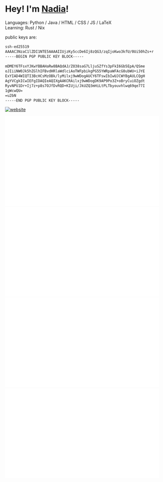 # Hey! I'm [Nadia][pronouns]!

Languages: Python / Java / HTML / CSS / JS / LaTeX\
Learning: Rust / Nix

public keys are:
```
ssh-ed25519 AAAAC3NzaC1lZDI1NTE5AAAAIIUjzKy5ccDe6Ij8zQG3/zqIjoKwo3kfU/0Ui50hZs+r
-----BEGIN PGP PUBLIC KEY BLOCK-----

mDMEY6TFsxYJKwYBBAHaRw8BAQdAJ/ZO38saG7LljuSZfYs3pFkI6Gb5EpA/QSme
oJIiiNW0Jk5hZGlhIFBvdHRlaWdlciAoTWFpbikgPG55YWRpaWFAcG0ubWU+iJYE
ExYIAD4WIQTI3BcHCsMzOBk/lyMilxj9wWDogAUCY6TFswIbIwUJCWYBgAULCQgH
AgYVCgkICwIEFgIDAQIeAQIXgAAKCRAilxj9wWDogDK9AP9Po3Z+oBryCuiOZgdt
RyvNPU1Dr+Ij7z+p8s7OJfDvRQD+KIUji/JkUZQ3mHiLtPLTbyouvhlwq69qe77I
1gWcwQU=
=u2bN
-----END PGP PUBLIC KEY BLOCK-----
```

[<img src='https://cdn.simpleicons.org/icloud/ff006f' alt='website' height='32'>](mikufan.page)

![Github Stats](https://raw.githubusercontent.com/nyadiia/github-stats/master/generated/overview.svg#gh-dark-mode-only)
![Github Stats](https://raw.githubusercontent.com/nyadiia/github-stats/master/generated/overview.svg#gh-light-mode-only)
![Top Languages](https://raw.githubusercontent.com/nyadiia/github-stats/master/generated/languages.svg#gh-dark-mode-only)
![Top Languages](https://raw.githubusercontent.com/nyadiia/github-stats/master/generated/languages.svg#gh-light-mode-only)

[pronouns]: https://en.pronouns.page/@nyadiia
[keys]: https://github.com/nyadiia.keys
